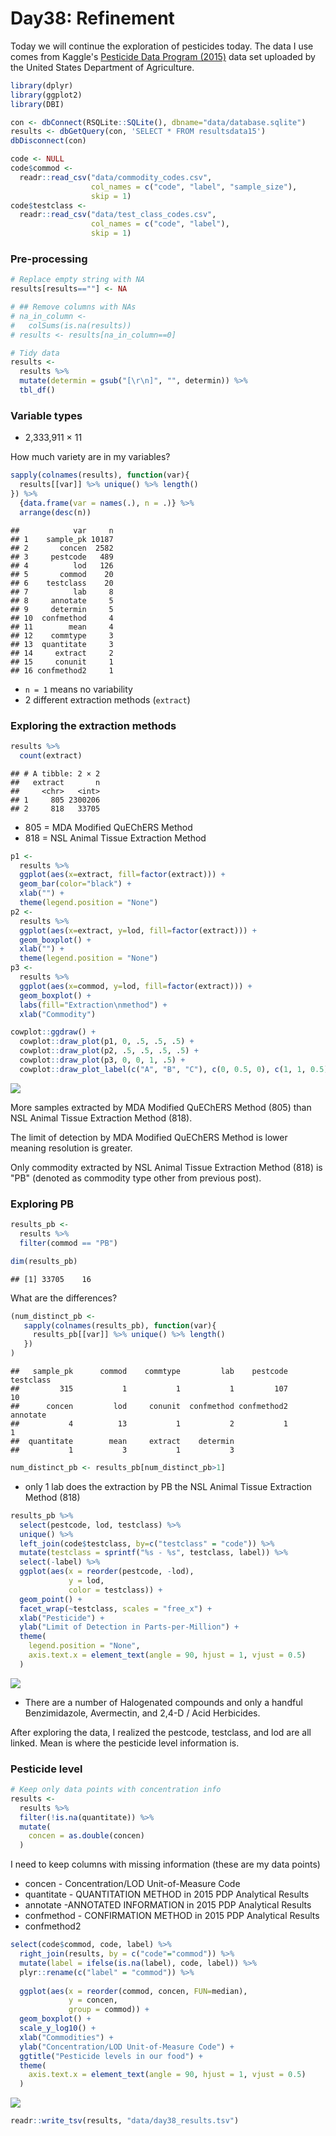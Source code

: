 # Day38: Refinement

Today we will continue the exploration of pesticides today. The data I use comes from Kaggle's [Pesticide Data Program (2015)](https://www.kaggle.com/usdeptofag/pesticide-data-program-2015/kernels) data set uploaded by the United States Department of Agriculture.




```r
library(dplyr)
library(ggplot2)
library(DBI)
```


```r
con <- dbConnect(RSQLite::SQLite(), dbname="data/database.sqlite")
results <- dbGetQuery(con, 'SELECT * FROM resultsdata15')
dbDisconnect(con)
```


```r
code <- NULL
code$commod <-
  readr::read_csv("data/commodity_codes.csv",
                  col_names = c("code", "label", "sample_size"),
                  skip = 1)
code$testclass <-
  readr::read_csv("data/test_class_codes.csv",
                  col_names = c("code", "label"),
                  skip = 1)
```

### Pre-processing


```r
# Replace empty string with NA
results[results==""] <- NA

# ## Remove columns with NAs
# na_in_column <-
#   colSums(is.na(results))
# results <- results[na_in_column==0]

# Tidy data
results <-
  results %>%
  mutate(determin = gsub("[\r\n]", "", determin)) %>%
  tbl_df()
```

### Variable types

- 2,333,911 × 11

How much variety are in my variables?


```r
sapply(colnames(results), function(var){
  results[[var]] %>% unique() %>% length()
}) %>%
  {data.frame(var = names(.), n = .)} %>%
  arrange(desc(n))
```

```
##            var     n
## 1    sample_pk 10187
## 2       concen  2582
## 3     pestcode   489
## 4          lod   126
## 5       commod    20
## 6    testclass    20
## 7          lab     8
## 8     annotate     5
## 9     determin     5
## 10  confmethod     4
## 11        mean     4
## 12    commtype     3
## 13  quantitate     3
## 14     extract     2
## 15     conunit     1
## 16 confmethod2     1
```

- `n = 1` means no variability
- 2 different extraction methods (`extract`)

### Exploring the extraction methods


```r
results %>%
  count(extract)
```

```
## # A tibble: 2 × 2
##   extract       n
##     <chr>   <int>
## 1     805 2300206
## 2     818   33705
```

- 805 = MDA Modified QuEChERS Method
- 818 = NSL Animal Tissue Extraction Method


```r
p1 <-
  results %>%
  ggplot(aes(x=extract, fill=factor(extract))) +
  geom_bar(color="black") +
  xlab("") +
  theme(legend.position = "None")
p2 <-
  results %>%
  ggplot(aes(x=extract, y=lod, fill=factor(extract))) +
  geom_boxplot() +
  xlab("") +
  theme(legend.position = "None")
p3 <-
  results %>%
  ggplot(aes(x=commod, y=lod, fill=factor(extract))) +
  geom_boxplot() +
  labs(fill="Extraction\nmethod") +
  xlab("Commodity")

cowplot::ggdraw() +
  cowplot::draw_plot(p1, 0, .5, .5, .5) +
  cowplot::draw_plot(p2, .5, .5, .5, .5) +
  cowplot::draw_plot(p3, 0, 0, 1, .5) +
  cowplot::draw_plot_label(c("A", "B", "C"), c(0, 0.5, 0), c(1, 1, 0.5), size = 15)
```

![](figure-html/day38/meta-extract-1.png)<!-- -->

More samples extracted by MDA Modified QuEChERS Method (805) than NSL Animal Tissue Extraction Method (818).

The limit of detection by MDA Modified QuEChERS Method is lower meaning resolution is greater.

Only commodity extracted by NSL Animal Tissue Extraction Method (818) is "PB" (denoted as commodity type other from previous post).

### Exploring PB


```r
results_pb <-
  results %>%
  filter(commod == "PB")

dim(results_pb)
```

```
## [1] 33705    16
```

What are the differences?


```r
(num_distinct_pb <-
   sapply(colnames(results_pb), function(var){
     results_pb[[var]] %>% unique() %>% length()
   })
)
```

```
##   sample_pk      commod    commtype         lab    pestcode   testclass 
##         315           1           1           1         107          10 
##      concen         lod     conunit  confmethod confmethod2    annotate 
##           4          13           1           2           1           1 
##  quantitate        mean     extract    determin 
##           1           3           1           3
```

```r
num_distinct_pb <- results_pb[num_distinct_pb>1]
```

- only 1 lab does the extraction by PB the NSL Animal Tissue Extraction Method (818)


```r
results_pb %>%
  select(pestcode, lod, testclass) %>%
  unique() %>% 
  left_join(code$testclass, by=c("testclass" = "code")) %>% 
  mutate(testclass = sprintf("%s - %s", testclass, label)) %>%
  select(-label) %>%
  ggplot(aes(x = reorder(pestcode, -lod),
             y = lod,
             color = testclass)) +
  geom_point() +
  facet_wrap(~testclass, scales = "free_x") +
  xlab("Pesticide") +
  ylab("Limit of Detection in Parts-per-Million") +
  theme(
    legend.position = "None",
    axis.text.x = element_text(angle = 90, hjust = 1, vjust = 0.5)
  )
```

![](figure-html/day38/dot-pest-1.png)<!-- -->

- There are a number of Halogenated compounds and only a handful Benzimidazole, Avermectin, and 2,4-D / Acid Herbicides.

After exploring the data, I realized the pestcode, testclass, and lod are all linked. Mean is where the pesticide level information is.

### Pesticide level


```r
# Keep only data points with concentration info
results <-
  results %>%
  filter(!is.na(quantitate)) %>%
  mutate(
    concen = as.double(concen)
  )
```

I need to keep columns with missing information (these are my data points)

- concen - Concentration/LOD Unit-of-Measure Code
- quantitate - QUANTITATION METHOD in 2015 PDP Analytical Results
- annotate -ANNOTATED INFORMATION in 2015 PDP Analytical Results
- confmethod - CONFIRMATION METHOD in 2015 PDP Analytical Results
- confmethod2


```r
select(code$commod, code, label) %>%
  right_join(results, by = c("code"="commod")) %>%
  mutate(label = ifelse(is.na(label), code, label)) %>%
  plyr::rename(c("label" = "commod")) %>%
  
  ggplot(aes(x = reorder(commod, concen, FUN=median),
             y = concen,
             group = commod)) +
  geom_boxplot() +
  scale_y_log10() +
  xlab("Commodities") +
  ylab("Concentration/LOD Unit-of-Measure Code") +
  ggtitle("Pesticide levels in our food") +
  theme(
    axis.text.x = element_text(angle = 90, hjust = 1, vjust = 0.5)
  )
```

![](figure-html/day38/refine-figure-1.png)<!-- -->


```r
readr::write_tsv(results, "data/day38_results.tsv")
```

